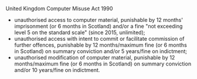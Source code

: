 United Kingdom Computer Misuse Act 1990
- unauthorised access to computer material, punishable by 12 months' imprisonment (or 6 months in Scotland) and/or a fine "not exceeding level 5 on the standard scale" (since 2015, unlimited);
- unauthorised access with intent to commit or facilitate commission of further offences, punishable by 12 months/maximum fine (or 6 months in Scotland) on summary conviction and/or 5 years/fine on indictment;
- unauthorised modification of computer material, punishable by 12 months/maximum fine (or 6 months in Scotland) on summary conviction and/or 10 years/fine on indictment.
